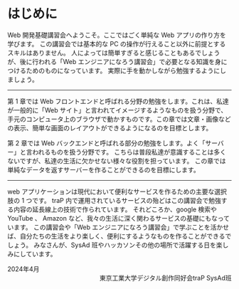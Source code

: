 # はじめに

Web 開発基礎講習会へようこそ。ここではごく単純な Web アプリの作り方を学びます。
この講習会では基本的な PC の操作が行えること以外に前提とするスキルはありません。
人によっては簡単すぎると感じることもあるでしょうが、後に行われる「Web エンジニアになろう講習会」で必要となる知識を身につけるためのものになっています。
実際に手を動かしながら勉強するようにしましょう。

---

第 1 章では Web フロントエンドと呼ばれる分野の勉強をします。これは、私達が一般的に「Web サイト」と言われてイメージするようなものを扱う分野で、手元のコンピュータ上のブラウザで動かすものです。この章では文章・画像などの表示、簡単な画面のレイアウトができるようになるのを目標とします。

第 2 章では Web バックエンドと呼ばれる部分の勉強をします。よく「サーバー」と言われるものを扱う分野です。
こちらは普段私達が意識することは多くないですが、私達の生活に欠かせない様々な役割を担っています。
この章では単純なデータを返すサーバーを作ることができるのを目標にします。

---

web アプリケーションは現代において便利なサービスを作るための主要な選択肢の 1 つです。
traP 内で運用されているサービスの殆どはこの講習会で勉強する内容の延長線上の技術で作られています。
それどころか、google 検索や YouTube 、 Amazon など、我々の生活に深く関わるサービスの基礎にもなっています。
この講習会や「Web エンジニアになろう講習会」で学ぶことを活かせば、自分たちの生活をより楽しく、便利にするようなものを作ることができるでしょう。
みなさんが、SysAd 班やハッカソンその他の場所で活躍する日を楽しみにしています。

<div style="text-align: left;">
2024年4月
</div>
<div style="text-align: right;">
東京工業大学デジタル創作同好会traP SysAd班
</div>